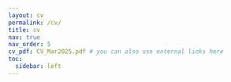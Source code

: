 ```yaml
---
layout: cv
permalink: /cv/
title: cv
nav: true
nav_order: 5
cv_pdf: CV_Mar2025.pdf # you can also use external links here
toc:
  sidebar: left
---
```

